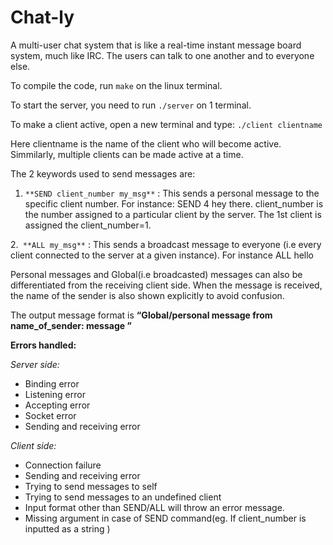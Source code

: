 # Chat-ly


A multi-user chat system that is like a real-time instant message board system, much like IRC. The users can talk to one another and to everyone else. 

To compile the code, run `make` on the linux terminal.

To start the server, you need to run `./server` on 1 terminal. 

To make a client active, open a new terminal and type:
`./client clientname`

Here clientname is the name of the client who will become active. Simmilarly, multiple clients can be made active at a time.


The 2 keywords used to send messages are:

1. `**SEND client_number my_msg**` : This sends a personal message to the specific client number. For instance: SEND 4 hey there. client_number is the number assigned to a particular client by the server. The 1st client is assigned the client_number=1.

2.` **ALL my_msg**` : This sends a broadcast message to everyone (i.e every client connected to the server at a given instance). For instance ALL hello


Personal messages and Global(i.e broadcasted) messages can also be differentiated from the receiving client side. When the message is received, the name of the sender is also shown explicitly to avoid confusion. 

The output message format is **“Global/personal message from name_of_sender: message ”**


**Errors handled:**

*Server side:*
- Binding error
- Listening error
- Accepting error
- Socket error
- Sending and receiving error

*Client side:*
- Connection failure 
- Sending and receiving error
- Trying to send messages to self
- Trying to send messages to an undefined client
- Input format other than SEND/ALL will throw an error
message.
- Missing argument in case of SEND command(eg. If client_number is inputted as a string )


